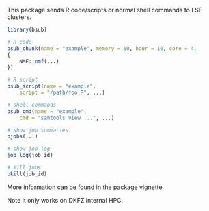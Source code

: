 This package sends R code/scripts or normal shell commands to LSF clusters.

```r
library(bsub)

# R code
bsub_chunk(name = "example", memory = 10, hour = 10, core = 4, 
{
	NMF::nmf(...)
})

# R script
bsub_script(name = "example",
	script = "/path/foo.R", ...)

# shell commands
bsub_cmd(name = "example",
	cmd = "samtools view ...", ...)

# show job summaries
bjobs(...)

# show job log
job_log(job_id)

# kill jobs
bkill(job_id)
```

More information can be found in the package vignette.

Note it only works on DKFZ internal HPC.
